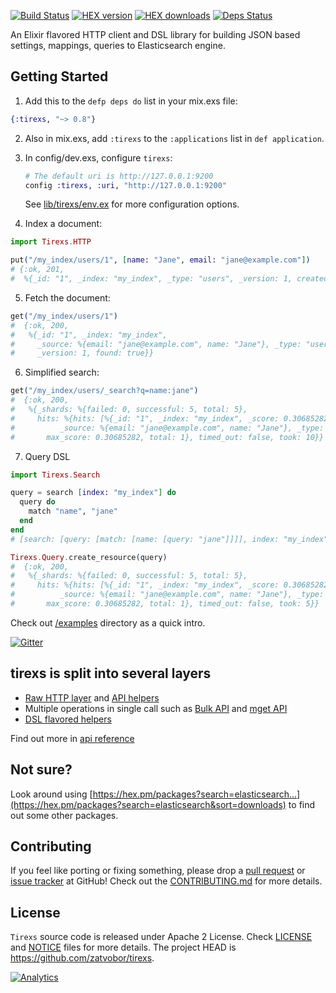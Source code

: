 [![Build Status](https://travis-ci.org/Zatvobor/tirexs.svg?branch=master)](https://travis-ci.org/Zatvobor/tirexs) [![HEX version](https://img.shields.io/hexpm/v/tirexs.svg)](https://hex.pm/packages/tirexs) [![HEX downloads](https://img.shields.io/hexpm/dw/tirexs.svg)](https://hex.pm/packages/tirexs) [![Deps Status](https://beta.hexfaktor.org/badge/all/github/Zatvobor/tirexs.svg)](https://beta.hexfaktor.org/github/Zatvobor/tirexs)

An Elixir flavored HTTP client and DSL library for building JSON based settings, mappings, queries to Elasticsearch engine.

## Getting Started

1. Add this to the `defp deps do` list in your mix.exs file:

  ```elixir
  {:tirexs, "~> 0.8"}
  ```

2. Also in mix.exs, add `:tirexs` to the `:applications` list in `def application`.
3. In config/dev.exs, configure `tirexs`:

   ```elixir
   # The default uri is http://127.0.0.1:9200
   config :tirexs, :uri, "http://127.0.0.1:9200"
   ```

   See [lib/tirexs/env.ex](https://github.com/Zatvobor/tirexs/blob/master/lib/tirexs/env.ex) for more configuration options.
4. Index a document:

  ```elixir
  import Tirexs.HTTP

  put("/my_index/users/1", [name: "Jane", email: "jane@example.com"])
  # {:ok, 201,
  #  %{_id: "1", _index: "my_index", _type: "users", _version: 1, created: true}}
  ```
5. Fetch the document:

  ```elixir
  get("/my_index/users/1")
  #  {:ok, 200,
  #   %{_id: "1", _index: "my_index",
  #     _source: %{email: "jane@example.com", name: "Jane"}, _type: "users",
  #     _version: 1, found: true}}
  ```
6. Simplified search:

  ```elixir
  get("/my_index/users/_search?q=name:jane")
  #  {:ok, 200,
  #   %{_shards: %{failed: 0, successful: 5, total: 5},
  #     hits: %{hits: [%{_id: "1", _index: "my_index", _score: 0.30685282,
  #          _source: %{email: "jane@example.com", name: "Jane"}, _type: "users"}],
  #       max_score: 0.30685282, total: 1}, timed_out: false, took: 10}}
  ```
7. Query DSL

  ```elixir
  import Tirexs.Search

  query = search [index: "my_index"] do
    query do
      match "name", "jane"
    end
  end
  # [search: [query: [match: [name: [query: "jane"]]]], index: "my_index"]

  Tirexs.Query.create_resource(query)
  #  {:ok, 200,
  #   %{_shards: %{failed: 0, successful: 5, total: 5},
  #     hits: %{hits: [%{_id: "1", _index: "my_index", _score: 0.30685282,
  #          _source: %{email: "jane@example.com", name: "Jane"}, _type: "users"}],
  #       max_score: 0.30685282, total: 1}, timed_out: false, took: 5}}
  ```

Check out [/examples](/examples) directory as a quick intro.

[![Gitter](https://badges.gitter.im/Zatvobor/tirexs.svg)](https://gitter.im/Zatvobor/tirexs?utm_source=badge&utm_medium=badge&utm_campaign=pr-badge)

## tirexs is split into several layers

- [Raw HTTP layer](https://hexdocs.pm/tirexs/Tirexs.HTTP.html) and [API helpers](https://hexdocs.pm/tirexs/Tirexs.Resources.APIs.html)
- Multiple operations in single call such as [Bulk API](https://hexdocs.pm/tirexs/Tirexs.Bulk.html) and [mget API](https://hexdocs.pm/tirexs/Tirexs.MultiGet.html)
- [DSL flavored helpers](https://hexdocs.pm/tirexs/Tirexs.DSL.html)

Find out more in [api reference](https://hexdocs.pm/tirexs/api-reference.html)

## Not sure?
Look around using [https://hex.pm/packages?search=elasticsearch...](https://hex.pm/packages?search=elasticsearch&sort=downloads) to find out some other packages.

## Contributing
If you feel like porting or fixing something, please drop a [pull request](https://github.com/Zatvobor/tirexs/pulls) or [issue tracker](https://github.com/Zatvobor/tirexs/issues) at GitHub! Check out the [CONTRIBUTING.md](CONTRIBUTING.md) for more details.

## License
`Tirexs` source code is released under Apache 2 License.
Check [LICENSE](LICENSE) and [NOTICE](NOTICE) files for more details. The project HEAD is https://github.com/zatvobor/tirexs.

[![Analytics](https://ga-beacon.appspot.com/UA-61065309-1/Zatvobor/tirexs/README)](https://github.com/igrigorik/ga-beacon)
